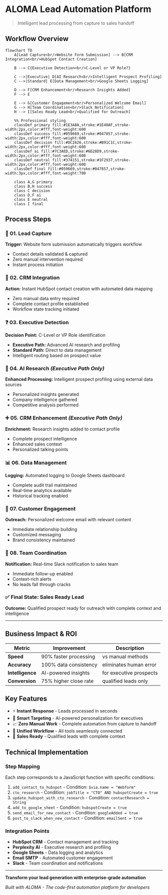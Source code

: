 # ALOMA Lead Automation Platform

> Intelligent lead processing from capture to sales handoff

## Workflow Overview

```mermaid
flowchart TD
    A[Lead Capture<br/>Website Form Submission] --> B[CRM Integration<br/>HubSpot Contact Creation]
    
    B --> C{Executive Detection<br/>C-Level or VP Role?}
    
    C -->|Executive| D[AI Research<br/>Intelligent Prospect Profiling]
    C -->|Standard| E[Data Management<br/>Google Sheets Logging]
    
    D --> F[CRM Enhancement<br/>Research Insights Added]
    F --> E
    
    E --> G[Customer Engagement<br/>Personalized Welcome Email]
    G --> H[Team Coordination<br/>Slack Notification]
    H --> I[Sales Ready Lead<br/>Qualified for Outreach]
    
    %% Professional styling
    classDef primary fill:#1E3A8A,stroke:#1E40AF,stroke-width:2px,color:#fff,font-weight:600
    classDef success fill:#059669,stroke:#047857,stroke-width:2px,color:#fff,font-weight:600
    classDef decision fill:#DC2626,stroke:#B91C1C,stroke-width:2px,color:#fff,font-weight:600
    classDef ai fill:#7C3AED,stroke:#6D28D9,stroke-width:2px,color:#fff,font-weight:600
    classDef neutral fill:#374151,stroke:#1F2937,stroke-width:2px,color:#fff,font-weight:600
    classDef final fill:#059669,stroke:#047857,stroke-width:3px,color:#fff,font-weight:700
    
    class A,G primary
    class B,H success
    class C decision
    class D,F ai
    class E neutral
    class I final
```

## Process Steps

### 🎯 01. Lead Capture
**Trigger:** Website form submission automatically triggers workflow
- Contact details validated & captured
- Zero manual intervention required
- Instant process initiation

### 🔄 02. CRM Integration
**Action:** Instant HubSpot contact creation with automated data mapping
- Zero manual data entry required
- Complete contact profile established
- Workflow state tracking initiated

### ❓ 03. Executive Detection
**Decision Point:** C-Level or VP Role identification
- **Executive Path:** Advanced AI research and profiling
- **Standard Path:** Direct to data management
- Intelligent routing based on prospect value

### 🤖 04. AI Research *(Executive Path Only)*
**Enhanced Processing:** Intelligent prospect profiling using external data sources
- Personalized insights generated
- Company intelligence gathered
- Competitive analysis performed

### ➕ 05. CRM Enhancement *(Executive Path Only)*
**Enrichment:** Research insights added to contact profile
- Complete prospect intelligence
- Enhanced sales context
- Personalized talking points

### 📊 06. Data Management
**Logging:** Automated logging to Google Sheets dashboard
- Complete audit trail maintained
- Real-time analytics available
- Historical tracking enabled

### 📧 07. Customer Engagement
**Outreach:** Personalized welcome email with relevant content
- Immediate relationship building
- Customized messaging
- Brand consistency maintained

### 🔔 08. Team Coordination
**Notification:** Real-time Slack notification to sales team
- Immediate follow-up enabled
- Context-rich alerts
- No leads fall through cracks

### ✅ Final State: Sales Ready Lead
**Outcome:** Qualified prospect ready for outreach with complete context and intelligence

---

## Business Impact & ROI

| Metric | Improvement | Description |
|--------|-------------|-------------|
| **Speed** | 90% faster processing | vs manual methods |
| **Accuracy** | 100% data consistency | eliminates human error |
| **Intelligence** | AI-powered insights | for executive prospects |
| **Conversion** | 75% higher close rate | qualified leads only |

## Key Features

- ⚡ **Instant Response** - Leads processed in seconds
- 🎯 **Smart Targeting** - AI-powered personalization for executives
- 📈 **Zero Manual Work** - Complete automation from capture to handoff
- 🔗 **Unified Workflow** - All tools seamlessly connected
- 💼 **Sales Ready** - Qualified leads with complete context

## Technical Implementation

### Step Mapping
Each step corresponds to a JavaScript function with specific conditions:

1. `add_contact_to_hubspot` - Condition: `$via.name = "Webform"`
2. `cto_research` - Condition: `jobTitle = "CTO" AND hubspotCreate = true`
3. `update_hubspot_with_cto_research` - Condition: `contactResearch = String`
4. `add_to_google_sheet` - Condition: `hubspotCreate = true`
5. `send_email_for_new_contact` - Condition: `googleAdded = true`
6. `post_to_slack_when_new_contact` - Condition: `emailSent = true`

### Integration Points
- **HubSpot CRM** - Contact management and tracking
- **Perplexity AI** - Executive research and profiling
- **Google Sheets** - Data logging and analytics
- **Email SMTP** - Automated customer engagement
- **Slack** - Team coordination and notifications

---

**Transform your lead generation with enterprise-grade automation**

*Built with ALOMA - The code-first automation platform for developers*
